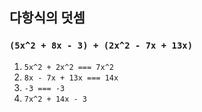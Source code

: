 ## 다항식의 덧셈

### `(5x^2 + 8x - 3) + (2x^2 - 7x + 13x)`

1. `5x^2 + 2x^2 === 7x^2`
2. `8x - 7x + 13x === 14x`
3. `-3 === -3`
4. `7x^2 + 14x - 3`

